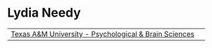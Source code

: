 <html>
<head>
<h1>Lydia Needy</h1>
</head>
  
<body>
  <table>
    <tr> 
      <td> <a href="https://liberalarts.tamu.edu/psychology/"> Texas A&M University - Psychological & Brain Sciences </a> </td>
      <td> </td>
    </tr>
  </table>
</body>
</html>
